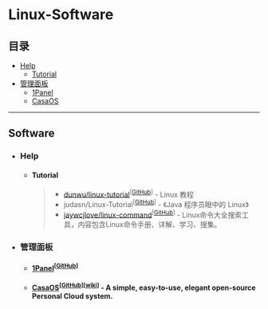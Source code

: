 
# Linux-Software

## 目录

* [Help](#help)
    * [Tutorial](#tutorial)
* [管理面板](#管理面板)
	* [1Panel](#1panel)
  	* [CasaOS](#casaos)

---

## Software

- ### Help

  - #### Tutorial
      
      > - [dunwu/linux-tutorial](https://dunwu.github.io/linux-tutorial/)<sup>[[GitHub](https://github.com/dunwu/linux-tutorial)]</sup> - Linux 教程
      > - judasn/Linux-Tutorial<sup>[[GitHub](https://github.com/judasn/Linux-Tutorial)]</sup> - 《Java 程序员眼中的 Linux》
      > - [jaywcjlove/linux-command](https://git.io/linux)<sup>[[GitHub](https://github.com/jaywcjlove/linux-command)]</sup> - Linux命令大全搜索工具，内容包含Linux命令手册、详解、学习、搜集。


- ### 管理面板

    - #### [1Panel](https://1panel.cn/)<a id="1panel"></a><sup>[[GitHub](https://github.com/1Panel-dev/1Panel/releases)]</sup>

    - #### [CasaOS](https://casaos.io/)<a id="casaos"></a><sup>[[GitHub](https://github.com/IceWhaleTech/CasaOS)]</sup><sup>[[wiki](https://wiki.casaos.io/en/home)]</sup> - A simple, easy-to-use, elegant open-source Personal Cloud system.
